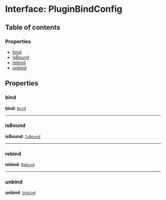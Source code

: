 # Interface: PluginBindConfig

## Table of contents

### Properties

* [bind](/en/auto-docs/fixed-layout-editor/interfaces/PluginBindConfig.md#bind)
* [isBound](/en/auto-docs/fixed-layout-editor/interfaces/PluginBindConfig.md#isbound)
* [rebind](/en/auto-docs/fixed-layout-editor/interfaces/PluginBindConfig.md#rebind)
* [unbind](/en/auto-docs/fixed-layout-editor/interfaces/PluginBindConfig.md#unbind)

## Properties

### bind

**bind**: [`Bind`](/en/auto-docs/fixed-layout-editor/types/interfaces.Bind.md)

***

### isBound

**isBound**: [`IsBound`](/en/auto-docs/fixed-layout-editor/types/interfaces.IsBound.md)

***

### rebind

**rebind**: [`Rebind`](/en/auto-docs/fixed-layout-editor/types/interfaces.Rebind.md)

***

### unbind

**unbind**: [`Unbind`](/en/auto-docs/fixed-layout-editor/types/interfaces.Unbind.md)

